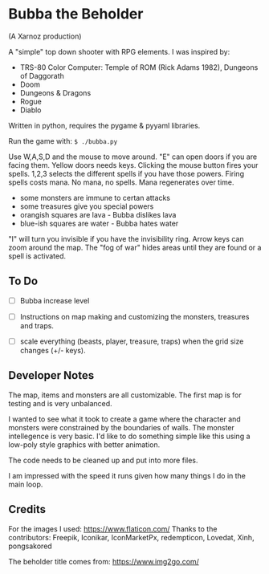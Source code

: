 # Bubba the Beholder
(A Xarnoz production)

 A "simple" top down shooter with RPG elements.  I was inspired by:
 * TRS-80 Color Computer: Temple of ROM (Rick Adams 1982), Dungeons of Daggorath
 * Doom
 * Dungeons & Dragons
 * Rogue
 * Diablo
 
Written in python, requires the pygame & pyyaml libraries.

Run the game with: `$ ./bubba.py`

Use W,A,S,D and the mouse to move around. "E" can open doors if you are facing them.  Yellow doors needs keys.  Clicking the mouse button fires your spells.  1,2,3 selects the different spells if you have those powers.  Firing spells costs mana.  No mana, no spells.  Mana regenerates over time.
 * some monsters are immune to certan attacks
 * some treasures give you special powers
 * orangish squares are lava - Bubba dislikes lava
 * blue-ish squares are water - Bubba hates water

"I" will turn you invisible if you have the invisibility ring.
Arrow keys can zoom around the map.  The "fog of war" hides areas until they are found or a spell is activated.



## To Do

 - [ ] Bubba increase level
 - [ ] Instructions on map making and customizing the monsters, treasures and traps. 
 - [ ] scale everything (beasts, player, treasure, traps) when the grid size changes (+/- keys).


## Developer Notes

The map, items and monsters are all customizable.  The first map is for testing and is very unbalanced.

I wanted to see what it took to create a game where the character and monsters were constrained by the boundaries of walls.  The monster intellegence is very basic.  I'd like to do something simple like this using a low-poly style graphics with better animation.

The code needs to be cleaned up and put into more files.

I am impressed with the speed it runs given how many things I do in the main loop.



## Credits

For the images I used: https://www.flaticon.com/
Thanks to the contributors:
Freepik, Iconikar, IconMarketPx, redempticon, Lovedat, Xinh, pongsakored

The beholder title comes from:
https://www.img2go.com/